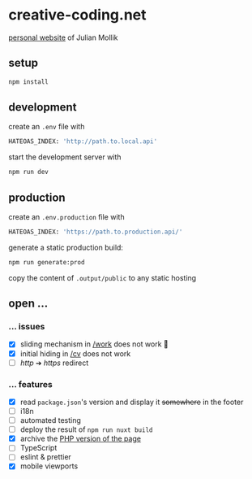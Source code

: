 # creative-coding.net

[personal website](https://www.creative-coding.net/) of Julian Mollik

## setup

```bash
npm install
```

## development

create an `.env` file with

```bash
HATEOAS_INDEX: 'http://path.to.local.api'
```

start the development server with

```bash
npm run dev
```

## production

create an `.env.production` file with

```bash
HATEOAS_INDEX: 'https://path.to.production.api/'
```

generate a static production build:

```bash
npm run generate:prod 
```

copy the content of `.output/public` to any static hosting

## open ...

### ... issues

- [x] sliding mechanism in [/work](https://www.creative-coding.net/work) does not work 🤨
- [x] initial hiding in [/cv](https://www.creative-coding.net/cv) does not work
- [ ] _http_ ➔ _https_ redirect

### ... features

- [x] read `package.json`'s version and display it ~~somewhere~~ in the footer
- [ ] i18n
- [ ] automated testing
- [ ] deploy the result of `npm run nuxt build`
- [x] archive the [PHP version of the page](https://v1.creative-coding.net/)
- [ ] TypeScript
- [ ] eslint & prettier
- [x] mobile viewports